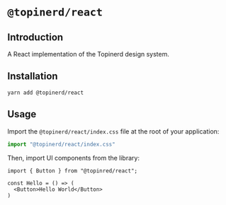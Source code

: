 # `@topinerd/react`

## Introduction

A React implementation of the Topinerd design system.

## Installation

```
yarn add @topinerd/react
```

## Usage

Import the `@topinerd/react/index.css` file at the root of your application:


```ts
import "@topinerd/react/index.css"
```

Then, import UI components from the library:


```tsx
import { Button } from "@topinred/react";

const Hello = () => (
  <Button>Hello World</Button>
)
```